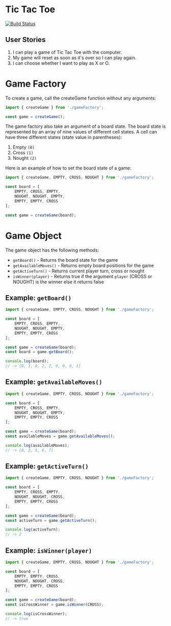 
# Tic Tac Toe
[![Build Status](https://travis-ci.org/daon/tic-tac-toe.svg?branch=master)](https://travis-ci.org/daon/tic-tac-toe)

## User Stories
1. I can play a game of Tic Tac Toe with the computer.
2. My game will reset as soon as it's over so I can play again.
3. I can choose whether I want to play as X or O.

# Game Factory

To create a game, call the createGame function
without any arguments:

```javascript
import { createGame } from './gameFactory';

const game = createGame();

```

The game factory also take an argument of a board
state. The board state is represented by an array
of nine values of different cell states. A cell can
have three different states (state value in parentheses):

1. Empty    `(0)`
2. Cross    `(1)`
3. Nought   `(2)`

Here is an example of how to set the board state of
a game:

```javascript
import { createGame, EMPTY, CROSS, NOUGHT } from './gameFactory';

const board = [
    EMPTY, CROSS, EMPTY,
    NOUGHT, NOUGHT, EMPTY,
    EMPTY, EMPTY, CROSS
];

const game = createGame(board);

```

# Game Object

The game object has the following methods:

- `getBoard()` - Returns the board state for the game
- `getAvailableMoves()` - Returns empty board positions for the game
- `getActiveTurn()` - Returns current player turn, cross or nought
- `isWinner(player)` - Returns true if the argument `player` (CROSS or NOUGHT) is the winner else it returns false

## Example: `getBoard()`

```javascript
import { createGame, EMPTY, CROSS, NOUGHT } from './gameFactory';

const board = [
    EMPTY, CROSS, EMPTY,
    NOUGHT, NOUGHT, EMPTY,
    EMPTY, EMPTY, CROSS
];

const game = createGame(board);
const board = game.getBoard();

console.log(board);
// -> [0, 1, 0, 2, 2, 0, 0, 0, 1]
```

## Example: `getAvailableMoves()`

```javascript
import { createGame, EMPTY, CROSS, NOUGHT } from './gameFactory';

const board = [
    EMPTY, CROSS, EMPTY,
    NOUGHT, NOUGHT, EMPTY,
    EMPTY, EMPTY, CROSS
];

const game = createGame(board);
const availableMoves = game.getAvailableMoves();

console.log(availableMoves);
// -> [0, 2, 5, 6, 7]
```
## Example: `getActiveTurn()`

```javascript
import { createGame, EMPTY, CROSS, NOUGHT } from './gameFactory';

const board = [
    EMPTY, CROSS, EMPTY,
    NOUGHT, NOUGHT, CROSS,
    EMPTY, EMPTY, CROSS
];

const game = createGame(board);
const activeTurn = game.getActiveTurn();

console.log(activeTurn);
// -> 2
```

## Example: `isWinner(player)`

```javascript
import { createGame, EMPTY, CROSS, NOUGHT } from './gameFactory';

const board = [
    EMPTY, EMPTY, CROSS,
    NOUGHT, NOUGHT, CROSS,
    EMPTY, EMPTY, CROSS
];

const game = createGame(board);
const isCrossWinner = game.isWinner(CROSS);

console.log(isCrossWinner);
// -> true
```
